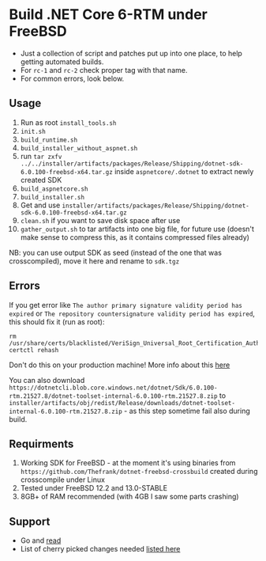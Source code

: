 # Build .NET Core 6-RTM under FreeBSD

- Just a collection of script and patches put up into one place, to help getting automated builds.
- For `rc-1` and `rc-2` check proper tag with that name.
- For common errors, look below.

## Usage

1. Run as root `install_tools.sh`
1. `init.sh`
1. `build_runtime.sh`
1. `build_installer_without_aspnet.sh`
1. run `tar zxfv ../../installer/artifacts/packages/Release/Shipping/dotnet-sdk-6.0.100-freebsd-x64.tar.gz` inside `aspnetcore/.dotnet` to extract newly created SDK
1. `build_aspnetcore.sh`
1. `build_installer.sh`
1. Get and use `installer/artifacts/packages/Release/Shipping/dotnet-sdk-6.0.100-freebsd-x64.tar.gz`
1. `clean.sh` if you want to save disk space after use
1. `gather_output.sh` to tar artifacts into one big file, for future use (doesn't make sense to compress this, as it contains compressed files already)

NB: you can use output SDK as seed (instead of the one that was crosscompiled), move it here and rename to `sdk.tgz`

## Errors

If you get error like `The author primary signature validity period has expired` or `The repository countersignature validity period has expired`, this should fix it (run as root):
```
rm /usr/share/certs/blacklisted/VeriSign_Universal_Root_Certification_Authority.pem
certctl rehash
```

Don't do this on your production machine!
More info about this [here](https://bugzilla.mozilla.org/show_bug.cgi?id=1686854)

You can also download `https://dotnetcli.blob.core.windows.net/dotnet/Sdk/6.0.100-rtm.21527.8/dotnet-toolset-internal-6.0.100-rtm.21527.8.zip` to `installer/artifacts/obj/redist/Release/downloads/dotnet-toolset-internal-6.0.100-rtm.21527.8.zip` - as this step sometime fail also during build.

## Requirments

1. Working SDK for FreeBSD - at the moment it's using binaries from `https://github.com/Thefrank/dotnet-freebsd-crossbuild` created during crosscompile under Linux
1. Tested under FreeBSD 12.2 and 13.0-STABLE
1. 8GB+ of RAM recommended (with 4GB I saw some parts crashing)

## Support

- Go and [read](https://github.com/dotnet/runtime/issues/14537)
- List of cherry picked changes needed [listed here](https://github.com/dotnet/runtime/issues/14537#issuecomment-926352045)
